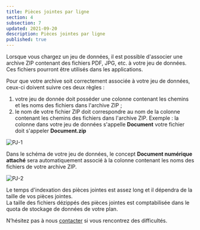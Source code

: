 ```yaml
---
title: Pièces jointes par ligne
section: 4  
subsection: 7
updated: 2021-09-20
description: Pièces jointes par ligne
published: true
---
```


Lorsque vous chargez un jeu de données, il est possible d'associer une archive ZIP contenant des fichiers PDF, JPG, etc. à votre jeu de données. Ces fichiers pourront être utilisés dans les applications.

Pour que votre archive soit correctement associée à votre jeu de données, ceux-ci doivent suivre ces deux règles&nbsp;:

1. votre jeu de donnée doit posséder une colonne contenant les chemins et les noms des fichiers dans l'archive ZIP&nbsp;;
2. le nom de votre fichier ZIP doit correspondre au nom de la colonne contenant les chemins des fichiers dans l'archive ZIP. Exemple&nbsp;: la colonne dans votre jeu de données s'appelle **Document** votre fichier doit s'appeler **Document.zip**

<p>
</p>

![PJ-1](./images/user-guide-backoffice/piece-jointe-1.png)

Dans le schéma de votre jeu de données, le concept **Document numérique attaché** sera automatiquement associé à la colonne contenant les noms des fichiers de votre archive ZIP.

![PJ-2](./images/user-guide-backoffice/piece-jointe-2.png)

Le temps d'indexation des pièces jointes est assez long et il dépendra de la taille de vos pièces jointes.  
La taille des fichiers dézippés des pièces jointes est comptabilisée dans le quota de stockage de données de votre plan.

N’hésitez pas à nous [contacter](https://koumoul.com/contact) si vous rencontrez des difficultés.
